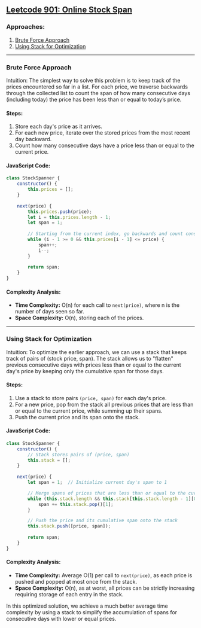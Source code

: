 ## [Leetcode 901: Online Stock Span](https://leetcode.com/problems/online-stock-span/)

### Approaches:
1. [Brute Force Approach](#brute-force-approach)
2. [Using Stack for Optimization](#using-stack-for-optimization)

---

### Brute Force Approach

Intuition:
The simplest way to solve this problem is to keep track of the prices encountered so far in a list. For each price, we traverse backwards through the collected list to count the span of how many consecutive days (including today) the price has been less than or equal to today’s price.

#### Steps:
1. Store each day's price as it arrives.
2. For each new price, iterate over the stored prices from the most recent day backward.
3. Count how many consecutive days have a price less than or equal to the current price.

#### JavaScript Code:
```javascript
class StockSpanner {
    constructor() {
        this.prices = [];
    }
    
    next(price) {
        this.prices.push(price);
        let i = this.prices.length - 1;
        let span = 1;
        
        // Starting from the current index, go backwards and count consecutive lesser prices
        while (i - 1 >= 0 && this.prices[i - 1] <= price) {
            span++;
            i--;
        }
        
        return span;
    }
}
```

#### Complexity Analysis:
- **Time Complexity:** O(n) for each call to `next(price)`, where n is the number of days seen so far.
- **Space Complexity:** O(n), storing each of the prices.

---

### Using Stack for Optimization

Intuition:
To optimize the earlier approach, we can use a stack that keeps track of pairs of (stock price, span). The stack allows us to "flatten" previous consecutive days with prices less than or equal to the current day's price by keeping only the cumulative span for those days.

#### Steps:
1. Use a stack to store pairs `(price, span)` for each day's price.
2. For a new price, pop from the stack all previous prices that are less than or equal to the current price, while summing up their spans.
3. Push the current price and its span onto the stack.

#### JavaScript Code:
```javascript
class StockSpanner {
    constructor() {
        // Stack stores pairs of (price, span)
        this.stack = [];
    }
    
    next(price) {
        let span = 1;  // Initialize current day's span to 1

        // Merge spans of prices that are less than or equal to the current price
        while (this.stack.length && this.stack[this.stack.length - 1][0] <= price) {
            span += this.stack.pop()[1];
        }

        // Push the price and its cumulative span onto the stack
        this.stack.push([price, span]);
        
        return span;
    }
}
```

#### Complexity Analysis:
- **Time Complexity:** Average O(1) per call to `next(price)`, as each price is pushed and popped at most once from the stack.
- **Space Complexity:** O(n), as at worst, all prices can be strictly increasing requiring storage of each entry in the stack.

In this optimized solution, we achieve a much better average time complexity by using a stack to simplify the accumulation of spans for consecutive days with lower or equal prices.


